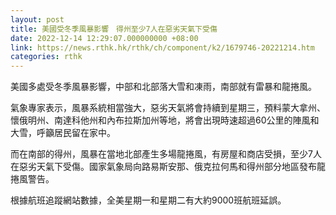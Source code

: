 ```yaml
---
layout: post
title: 美國受冬季風暴影響　得州至少7人在惡劣天氣下受傷
date: 2022-12-14 12:29:07.000000000 +08:00
link: https://news.rthk.hk/rthk/ch/component/k2/1679746-20221214.htm
categories: rthk
---
```


美國多處受冬季風暴影響，中部和北部落大雪和凍雨，南部就有雷暴和龍捲風。

氣象專家表示，風暴系統相當強大，惡劣天氣將會持續到星期三，預料蒙大拿州、懷俄明州、南達科他州和內布拉斯加州等地，將會出現時速超過60公里的陣風和大雪，呼籲居民留在家中。

而在南部的得州，風暴在當地北部產生多場龍捲風，有房屋和商店受損，至少7人在惡劣天氣下受傷。國家氣象局向路易斯安那、俄克拉何馬和得州部分地區發布龍捲風警告。

根據航班追蹤網站數據，全美星期一和星期二有大約9000班航班延誤。
